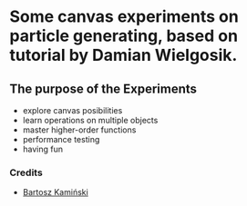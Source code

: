 # Some canvas experiments on particle generating, based on tutorial by Damian Wielgosik.

## The purpose of the Experiments
- explore canvas posibilities
- learn operations on multiple objects
- master higher-order functions
- performance testing
- having fun

### Credits
* [Bartosz Kamiński](https://twitter.com/Suiseki)